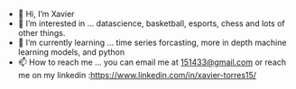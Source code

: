 - 👋 Hi, I’m Xavier
- 👀 I’m interested in ... datascience, basketball, esports, chess and lots of other things.
- 🌱 I’m currently learning ... time series forcasting, more in depth machine learning models, and python
- 📫 How to reach me ... you can email me at 151433@gmail.com or reach me on my linkedin :https://www.linkedin.com/in/xavier-torres15/

<!---
151433x/151433x is a ✨ special ✨ repository because its `README.md` (this file) appears on your GitHub profile.
You can click the Preview link to take a look at your changes.
--->
